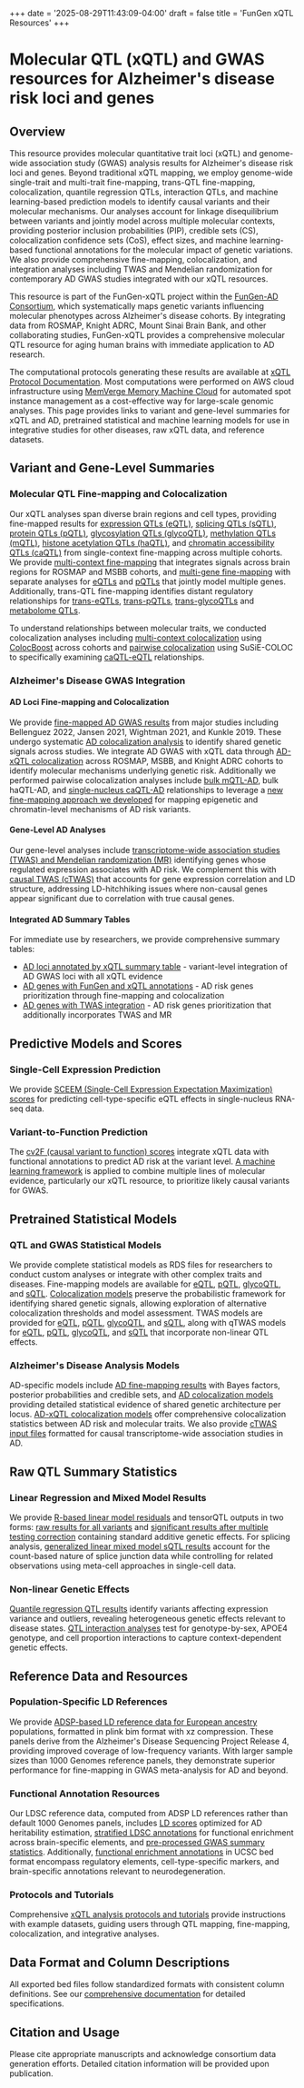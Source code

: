 +++
date = '2025-08-29T11:43:09-04:00'
draft = false
title = 'FunGen xQTL Resources'
+++
# Molecular QTL (xQTL) and GWAS resources for Alzheimer's disease risk loci and genes

## Overview

This resource provides molecular quantitative trait loci (xQTL) and genome-wide association study (GWAS) analysis results for Alzheimer's disease risk loci and genes. Beyond traditional xQTL mapping, we employ genome-wide single-trait and multi-trait fine-mapping, trans-QTL fine-mapping, colocalization, quantile regression QTLs, interaction QTLs, and machine learning-based prediction models to identify causal variants and their molecular mechanisms. Our analyses account for linkage disequilibrium between variants and jointly model across multiple molecular contexts, providing posterior inclusion probabilities (PIP), credible sets (CS), colocalization confidence sets (CoS), effect sizes, and machine learning-based functional annotations for the molecular impact of genetic variations. We also provide comprehensive fine-mapping, colocalization, and integration analyses including TWAS and Mendelian randomization for contemporary AD GWAS studies integrated with our xQTL resources.

This resource is part of the FunGen-xQTL project within the [FunGen-AD Consortium](https://adsp-fgc.niagads.org/research/), which systematically maps genetic variants influencing molecular phenotypes across Alzheimer's disease cohorts. By integrating data from ROSMAP, Knight ADRC, Mount Sinai Brain Bank, and other collaborating studies, FunGen-xQTL provides a comprehensive molecular QTL resource for aging human brains with immediate application to AD research.

The computational protocols generating these results are available at [xQTL Protocol Documentation](https://statfungen.github.io/xqtl-protocol/README.html). Most computations were performed on AWS cloud infrastructure using [MemVerge Memory Machine Cloud](https://www.mmcloud.io/) for automated spot instance management as a cost-effective way for large-scale genomic analyses. This page provides links to variant and gene-level summaries for xQTL and AD, pretrained statistical and machine learning models for use in integrative studies for other diseases, raw xQTL data, and reference datasets.

## Variant and Gene-Level Summaries

### Molecular QTL Fine-mapping and Colocalization

Our xQTL analyses span diverse brain regions and cell types, providing fine-mapped results for [expression QTLs (eQTL)](#single_context_eqtl), [splicing QTLs (sQTL)](#single_context_sqtl), [protein QTLs (pQTL)](#single_context_pqtl), [glycosylation QTLs (glycoQTL)](#single_context_glycoqtl), [methylation QTLs (mQTL)](#single_context_mqtl), [histone acetylation QTLs (haQTL)](#single_context_haqtl), and [chromatin accessibility QTLs (caQTL)](#single_context_caqtl) from single-context fine-mapping across multiple cohorts. We provide [multi-context fine-mapping](#multi_context_finemapping) that integrates signals across brain regions for ROSMAP and MSBB cohorts, and [multi-gene fine-mapping](#multi_gene_finemapping) with separate analyses for [eQTLs](#multi_gene_eqtl) and [pQTLs](#multi_gene_pqtl) that jointly model multiple genes. Additionally, trans-QTL fine-mapping identifies distant regulatory relationships for [trans-eQTLs](#trans_eqtl), [trans-pQTLs](#trans_pqtl), [trans-glycoQTLs](#trans_gpqtl) and [metabolome QTLs](#trans_metabolome).

To understand relationships between molecular traits, we conducted colocalization analyses including [multi-context colocalization](#multi_context_colocalization) using [ColocBoost](https://www.medrxiv.org/content/10.1101/2025.04.17.25326042v1) across cohorts and [pairwise colocalization](#pairwise_colocalization) using SuSiE-COLOC to specifically examining [caQTL-eQTL](#caqtl_eqtl) relationships.

### Alzheimer's Disease GWAS Integration

#### AD Loci Fine-mapping and Colocalization

We provide [fine-mapped AD GWAS results](#ad_finemapping) from major studies including Bellenguez 2022, Jansen 2021, Wightman 2021, and Kunkle 2019. These undergo systematic [AD colocalization analysis](#ad_colocalization) to identify shared genetic signals across studies. We integrate AD GWAS with xQTL data through [AD-xQTL colocalization](#ad_xqtl_colocalization) across ROSMAP, MSBB, and Knight ADRC cohorts to identify molecular mechanisms underlying genetic risk. Additionally we performed pairwise colocalization analyses include [bulk mQTL-AD](#bulk_mqtl_haqtl_ad), bulk haQTL-AD, and [single-nucleus caQTL-AD](#caqtl_ad) relationships to leverage a [new fine-mapping approach we developed](https://www.biorxiv.org/content/10.1101/2025.08.17.670732v1) for mapping epigenetic and chromatin-level mechanisms of AD risk variants.

#### Gene-Level AD Analyses

Our gene-level analyses include [transcriptome-wide association studies (TWAS) and Mendelian randomization (MR)](#twas_mr) identifying genes whose regulated expression associates with AD risk. We complement this with [causal TWAS (cTWAS)](#ctwas) that accounts for gene expression correlation and LD structure, addressing LD-hitchhiking issues where non-causal genes appear significant due to correlation with true causal genes.

#### **Integrated AD Summary Tables**

For immediate use by researchers, we provide comprehensive summary tables:
- [AD loci annotated by xQTL summary table](#ad_loci_xqtl_table) - variant-level integration of AD GWAS loci with all xQTL evidence
- [AD genes with FunGen and xQTL annotations](#ad_genes_fungen_xqtl) - AD risk genes prioritization through fine-mapping and colocalization
- [AD genes with TWAS integration](#ad_genes_twas_xqtl) - AD risk genes prioritization that additionally incorporates TWAS and MR

## Predictive Models and Scores

### Single-Cell Expression Prediction

We provide [SCEEM (Single-Cell Expression Expectation Maximization) scores](#xqtl_sceem_scores) for predicting cell-type-specific eQTL effects in single-nucleus RNA-seq data. 

### Variant-to-Function Prediction

The [cv2F (causal variant to function) scores](#cv2f_scores) integrate xQTL data with functional annotations to predict AD risk at the variant level. [A machine learning framework](https://www.biorxiv.org/content/10.1101/2024.11.07.622307v2) is applied to combine multiple lines of molecular evidence, particularly our xQTL resource, to prioritize likely causal variants for GWAS.

## Pretrained Statistical Models

### QTL and GWAS Statistical Models

We provide complete statistical models as RDS files for researchers to conduct custom analyses or integrate with other complex traits and diseases. Fine-mapping models are available for [eQTL](#finemapping_models_eqtl), [pQTL](#finemapping_models_pqtl), [glycoQTL](#finemapping_models_glycoqtl), and [sQTL](#finemapping_models_sqtl). [Colocalization models](#colocalization_models) preserve the probabilistic framework for identifying shared genetic signals, allowing exploration of alternative colocalization thresholds and model assessment. TWAS models are provided for [eQTL](#twas_models_eqtl), [pQTL](#twas_models_pqtl), [glycoQTL](#twas_models_glycoqtl), and [sQTL](#twas_models_sqtl), along with qTWAS models for [eQTL](#qtwas_models_eqtl), [pQTL](#qtwas_models_pqtl), [glycoQTL](#qtwas_models_glycoqtl), and [sQTL](#qtwas_models_sqtl) that incorporate non-linear QTL effects.

### Alzheimer's Disease Analysis Models

AD-specific models include [AD fine-mapping results](#ad_fine_mapping_models) with Bayes factors, posterior probabilities and credible sets, and [AD colocalization models](#ad_colocalization_models) providing detailed statistical evidence of shared genetic architecture per locus. [AD-xQTL colocalization models](#ad_xqtl_colocalization_models) offer comprehensive colocalization statistics between AD risk and molecular traits. We also provide [cTWAS input files](#ad_ctwas_input) formatted for causal transcriptome-wide association studies in AD.

## Raw QTL Summary Statistics

### Linear Regression and Mixed Model Results

We provide [R-based linear model residuals](#r_lm_residual_sumstats) and tensorQTL outputs in two forms: [raw results for all variants](#tensorqtl_sumstats_raw) and [significant results after multiple testing correction](#tensorqtl_sumstats_significant) containing standard additive genetic effects. For splicing analysis, [generalized linear mixed model sQTL results](#xqtl_glmm) account for the count-based nature of splice junction data while controlling for related observations using meta-cell approaches in single-cell data.

### Non-linear Genetic Effects

[Quantile regression QTL results](#xqtl_qr) identify variants affecting expression variance and outliers, revealing heterogeneous genetic effects relevant to disease states. [QTL interaction analyses](#xqtl_interaction) test for genotype-by-sex, APOE4 genotype, and cell proportion interactions to capture context-dependent genetic effects.

## Reference Data and Resources

### Population-Specific LD References

We provide [ADSP-based LD reference data for European ancestry](#adsp_ld_reference_eur) populations, formatted in plink bim format with xz compression. These panels derive from the Alzheimer's Disease Sequencing Project Release 4, providing improved coverage of low-frequency variants. With larger sample sizes than 1000 Genomes reference panels, they demonstrate superior performance for fine-mapping in GWAS meta-analysis for AD and beyond.

### Functional Annotation Resources

Our LDSC reference data, computed from ADSP LD references rather than default 1000 Genomes panels, includes [LD scores](#ldsc_ld_scores) optimized for AD heritability estimation, [stratified LDSC annotations](#ldsc_sldsc_annotations) for functional enrichment across brain-specific elements, and [pre-processed GWAS summary statistics](#ldsc_gwas_munged). Additionally, [functional enrichment annotations](#functional_enrichment_annotations) in UCSC bed format encompass regulatory elements, cell-type-specific markers, and brain-specific annotations relevant to neurodegeneration.

### Protocols and Tutorials

Comprehensive [xQTL analysis protocols and tutorials](#xqtl_protocol_tutorial) provide instructions with example datasets, guiding users through QTL mapping, fine-mapping, colocalization, and integrative analyses.

## Data Format and Column Descriptions

All exported bed files follow standardized formats with consistent column definitions. See our [comprehensive documentation](https://github.com/cumc/xqtl-data/tree/main/release_data) for detailed specifications.

## Citation and Usage

Please cite appropriate manuscripts and acknowledge consortium data generation efforts. Detailed citation information will be provided upon publication.


